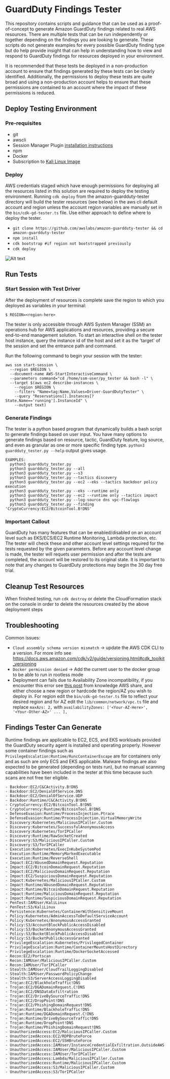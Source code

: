 # GuardDuty Findings Tester

This repository contains scripts and guidance that can be used as a proof-of-concept to generate Amazon GuardDuty findings related to real AWS resources. There are multiple tests that can be run independently or together depending on the findings you are looking to generate. These scripts do not generate examples for every possible GuardDuty finding type but do help provide insight that can help in understanding how to view and respond to GuardDuty findings for resources deployed in your environment.

It is recommended that these tests be deployed in a non-production account to ensure that findings generated by these tests can be clearly identified. Additionally, the permissions to deploy these tests are quite broad and using a non-production account helps to ensure that these permissions are contained to an account where the impact of these permissions is reduced.

## Deploy Testing Environment

### Pre-requisites
- git
- awscli
- Session Manager Plugin [installation instructions](https://docs.aws.amazon.com/systems-manager/latest/userguide/session-manager-working-with-install-plugin.html)
- npm
- Docker
- Subscription to [Kali Linux Image](https://aws.amazon.com/marketplace/pp/prodview-fznsw3f7mq7to)

### Deploy

AWS credentials staged which have enough permissions for deploying all the resources listed in this solution are required to deploy the testing environment. Running `cdk deploy` from the amazon-guardduty-tester directory will build the tester resources (see below) in the aws cli default account and region unless the account region variables are manually set in the `bin/cdk-gd-tester.ts` file. Use either approach to define where to deploy the tester.

- `git clone https://github.com/awslabs/amazon-guardduty-tester && cd amazon-guardduty-tester`
- `npm install`
- `cdk bootstrap #if region not bootstrapped previously`
- `cdk deploy`

![Alt text](GuardDutyTester.png)

## Run Tests

### Start Session with Test Driver

After the deployment of resources is complete save the region to which you deployed as variables in your terminal:
```
$ REGION=<region-here>
```

The tester is only accessible through AWS System Manager (SSM) an operations hub for AWS applications and resources, providing a secure end-to-end management solution. To start an interactive shell on the tester host instance, query the instance id of the host and set it as the 'target' of the session and set the entrance path and command. 

Run the following command to begin your session with the tester:
```
aws ssm start-session \
  --region $REGION \
  --document-name AWS-StartInteractiveCommand \
  --parameters command="cd /home/ssm-user/py_tester && bash -l" \
  --target $(aws ec2 describe-instances \
    --region $REGION \
    --filters "Name=tag:Name,Values=Driver-GuardDutyTester" \
    --query "Reservations[].Instances[?State.Name=='running'].InstanceId" \
    --output text)
```

### Generate Findings
The tester is a python based program that dynamically builds a bash script to generate findings based on user input. You have many options to generate findings based on resource, tactic, GuardDuty feature, log source, and even as granular as one or more specific finding type.
`python3 guardduty_tester.py --help` output gives usage. 

```
EXAMPLES:
  python3 guardduty_tester.py
  python3 guardduty_tester.py --all
  python3 guardduty_tester.py --s3
  python3 guardduty_tester.py --tactics discovery
  python3 guardduty_tester.py --ec2 --eks --tactics backdoor policy execution
  python3 guardduty_tester.py --eks --runtime only
  python3 guardduty_tester.py --ec2 --runtime only --tactics impact
  python3 guardduty_tester.py --log-source dns vpc-flowlogs
  python3 guardduty_tester.py --finding 'CryptoCurrency:EC2/BitcoinTool.B!DNS'
```

### Important Callout
GuardDuty has many features that can be enabled/disabled on an account level such as EKS/ECS/EC2 Runtime Monitoring, Lambda protection, etc. The tester will check these and other account level settings required for the tests requested by the given parameters. Before any account level change is made, the tester will requets user permission and after the tests are completed, the account will be restored to its original state. It is important to note that any changes to GuardDuty protections may begin the 30 day free trial.

## Cleanup Test Resources
When finished testing, run `cdk destroy` or delete the CloudFormation stack on the console in order to delete the resources created by the above deployment steps

## Troubleshooting
Common issues:
- `Cloud assembly schema version mismatch` ->  update the AWS CDK CLI to a version. For more info see https://docs.aws.amazon.com/cdk/v2/guide/versioning.html#cdk_toolkit_versioning
- `Docker permission denied` -> Add the current user to the docker group to be able to run in rootless mode
- Deployment can fails due to Availability Zone incompatibility, if you encounter this error see [this post](https://repost.aws/knowledge-center/ec2-instance-type-not-supported-az-error) from knowledge AWS share, and either choose a new region or hardcode the region/AZ you wish to deploy in. For region edit the `bin/cdk-gd-tester.ts` file to reflect your desired region and for AZ edit the `lib/common/network/vpc.ts` file and replace `maxAzs: 2,` with `availabilityZones: ['<Your-AZ-Here>', '<Your-Other-AZ>' ... ],`

## Findings Tester Can Generate
Runtime findings are applicable to EC2, ECS, and EKS workloads provided the GuardDuty security agent is installed and operating properly. However some container findings such as `PrivilegeEscalation:Runtime/RuncContainerEscape` are for containers only and as such are only ECS and EKS applicable. Malware findings are also expected to be generated (depending on tests run), but no manual scanning capabilities have been included in the tester at this time because such scans are not free tier eligible.
```
- Backdoor:EC2/C&CActivity.B!DNS
- Backdoor:EC2/DenialOfService.DNS
- Backdoor:EC2/DenialOfService.UDP
- Backdoor:Runtime/C&CActivity.B!DNS
- CryptoCurrency:EC2/BitcoinTool.B!DNS
- CryptoCurrency:Runtime/BitcoinTool.B!DNS
- DefenseEvasion:Runtime/ProcessInjection.Ptrace
- DefenseEvasion:Runtime/ProcessInjection.VirtualMemoryWrite
- Discovery:Kubernetes/MaliciousIPCaller.Custom
- Discovery:Kubernetes/SuccessfulAnonymousAccess
- Discovery:Kubernetes/TorIPCaller
- Discovery:Runtime/RawSocketCreated
- Discovery:S3/MaliciousIPCaller.Custom
- Discovery:S3/TorIPCaller
- Execution:Kubernetes/ExecInKubeSystemPod
- Execution:Runtime/MemoryMarkedExecutable
- Execution:Runtime/ReverseShell
- Impact:EC2/AbusedDomainRequest.Reputation
- Impact:EC2/BitcoinDomainRequest.Reputation
- Impact:EC2/MaliciousDomainRequest.Reputation
- Impact:EC2/SuspiciousDomainRequest.Reputation
- Impact:Kubernetes/MaliciousIPCaller.Custom
- Impact:Runtime/AbusedDomainRequest.Reputation
- Impact:Runtime/BitcoinDomainRequest.Reputation
- Impact:Runtime/MaliciousDomainRequest.Reputation
- Impact:Runtime/SuspiciousDomainRequest.Reputation
- PenTest:IAMUser/KaliLinux
- PenTest:S3/KaliLinux
- Persistence:Kubernetes/ContainerWithSensitiveMount
- Policy:Kubernetes/AdminAccessToDefaultServiceAccount
- Policy:Kubernetes/AnonymousAccessGranted
- Policy:S3/AccountBlockPublicAccessDisabled
- Policy:S3/BucketAnonymousAccessGranted
- Policy:S3/BucketBlockPublicAccessDisabled
- Policy:S3/BucketPublicAccessGranted
- PrivilegeEscalation:Kubernetes/PrivilegedContainer
- PrivilegeEscalation:Runtime/ContainerMountsHostDirectory
- PrivilegeEscalation:Runtime/DockerSocketAccessed
- Recon:EC2/Portscan
- Recon:IAMUser/MaliciousIPCaller.Custom
- Recon:IAMUser/TorIPCaller
- Stealth:IAMUser/CloudTrailLoggingDisabled
- Stealth:IAMUser/PasswordPolicyChange
- Stealth:S3/ServerAccessLoggingDisabled
- Trojan:EC2/BlackholeTraffic!DNS
- Trojan:EC2/DGADomainRequest.C!DNS
- Trojan:EC2/DNSDataExfiltration
- Trojan:EC2/DriveBySourceTraffic!DNS
- Trojan:EC2/DropPoint!DNS
- Trojan:EC2/PhishingDomainRequest!DNS
- Trojan:Runtime/BlackholeTraffic!DNS
- Trojan:Runtime/DGADomainRequest.C!DNS
- Trojan:Runtime/DriveBySourceTraffic!DNS
- Trojan:Runtime/DropPoint!DNS
- Trojan:Runtime/PhishingDomainRequest!DNS
- UnauthorizedAccess:EC2/MaliciousIPCaller.Custom
- UnauthorizedAccess:EC2/RDPBruteForce
- UnauthorizedAccess:EC2/SSHBruteForce
- UnauthorizedAccess:IAMUser/InstanceCredentialExfiltration.OutsideAWS
- UnauthorizedAccess:IAMUser/MaliciousIPCaller.Custom
- UnauthorizedAccess:IAMUser/TorIPCaller
- UnauthorizedAccess:Lambda/MaliciousIPCaller.Custom
- UnauthorizedAccess:Runtime/MaliciousIPCaller.Custom
- UnauthorizedAccess:S3/MaliciousIPCaller.Custom
- UnauthorizedAccess:S3/TorIPCaller
```
